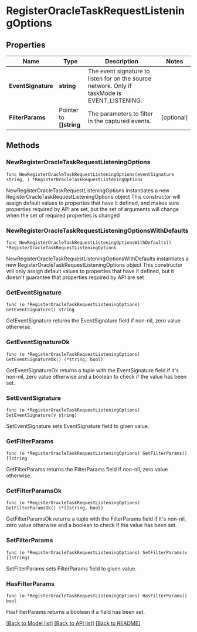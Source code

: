 # RegisterOracleTaskRequestListeningOptions

## Properties

Name | Type | Description | Notes
------------ | ------------- | ------------- | -------------
**EventSignature** | **string** | The event signature to listen for on the source network. Only if taskMode is EVENT_LISTENING. | 
**FilterParams** | Pointer to **[]string** | The parameters to filter in the captured events. | [optional] 

## Methods

### NewRegisterOracleTaskRequestListeningOptions

`func NewRegisterOracleTaskRequestListeningOptions(eventSignature string, ) *RegisterOracleTaskRequestListeningOptions`

NewRegisterOracleTaskRequestListeningOptions instantiates a new RegisterOracleTaskRequestListeningOptions object
This constructor will assign default values to properties that have it defined,
and makes sure properties required by API are set, but the set of arguments
will change when the set of required properties is changed

### NewRegisterOracleTaskRequestListeningOptionsWithDefaults

`func NewRegisterOracleTaskRequestListeningOptionsWithDefaults() *RegisterOracleTaskRequestListeningOptions`

NewRegisterOracleTaskRequestListeningOptionsWithDefaults instantiates a new RegisterOracleTaskRequestListeningOptions object
This constructor will only assign default values to properties that have it defined,
but it doesn't guarantee that properties required by API are set

### GetEventSignature

`func (o *RegisterOracleTaskRequestListeningOptions) GetEventSignature() string`

GetEventSignature returns the EventSignature field if non-nil, zero value otherwise.

### GetEventSignatureOk

`func (o *RegisterOracleTaskRequestListeningOptions) GetEventSignatureOk() (*string, bool)`

GetEventSignatureOk returns a tuple with the EventSignature field if it's non-nil, zero value otherwise
and a boolean to check if the value has been set.

### SetEventSignature

`func (o *RegisterOracleTaskRequestListeningOptions) SetEventSignature(v string)`

SetEventSignature sets EventSignature field to given value.


### GetFilterParams

`func (o *RegisterOracleTaskRequestListeningOptions) GetFilterParams() []string`

GetFilterParams returns the FilterParams field if non-nil, zero value otherwise.

### GetFilterParamsOk

`func (o *RegisterOracleTaskRequestListeningOptions) GetFilterParamsOk() (*[]string, bool)`

GetFilterParamsOk returns a tuple with the FilterParams field if it's non-nil, zero value otherwise
and a boolean to check if the value has been set.

### SetFilterParams

`func (o *RegisterOracleTaskRequestListeningOptions) SetFilterParams(v []string)`

SetFilterParams sets FilterParams field to given value.

### HasFilterParams

`func (o *RegisterOracleTaskRequestListeningOptions) HasFilterParams() bool`

HasFilterParams returns a boolean if a field has been set.


[[Back to Model list]](../README.md#documentation-for-models) [[Back to API list]](../README.md#documentation-for-api-endpoints) [[Back to README]](../README.md)



